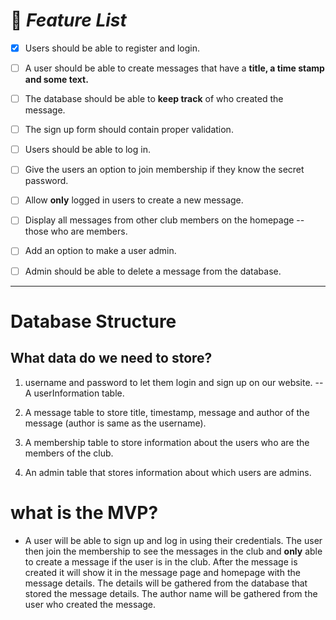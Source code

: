 # 🎯 _Feature List_

- [x] Users should be able to register and login.
 
- [ ] A user should be able to create messages that have a **title, a time stamp and some text.**  
- [ ] The database should be able to **keep track** of who created the message.  
- [ ] The sign up form should contain proper validation.  
- [ ] Users should be able to log in.  
- [ ] Give the users an option to join membership if they know the secret password.  
- [ ] Allow **only** logged in users to create a new message.  
- [ ] Display all messages from other club members on the homepage -- those who are members.  
- [ ] Add an option to make a user admin.  
- [ ] Admin should be able to delete a message from the database. 
<hr>


# Database Structure
## What data do we need to store?
1. username and password to let them login and sign up on our website. -- A userInformation table.

2. A message table to store title, timestamp, message and author of the message (author is same as the username).

3. A membership table to store information about the users who are the members of the club.

4. An admin table that stores information about which users are admins.


# what is the MVP?
- A user will be able to sign up and log in using their credentials. The user then join the membership to see the messages in the club and **only** able to create a message if the user is in the club. After the message is created it will show it in the message page and homepage with the message details. The details will be gathered from the database that stored the message details. The author name will be gathered from the user who created the message.